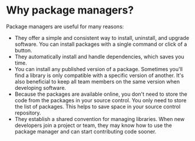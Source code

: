 # Why package managers?

Package managers are useful for many reasons:

-   They offer a simple and consistent way to install, uninstall, and upgrade software. You can install packages with a single command or click of a button.
-   They automatically install and handle dependencies, which saves you time.
-   You can install any published version of a package. Sometimes you'll find a library is only compatible with a specific version of another. It's also beneficial to keep all team members on the same version when developing software.
-   Because the packages are available online, you don't need to store the code from the packages in your source control. You only need to store the list of packages. This helps to save space in your source control repository.
-   They establish a shared convention for managing libraries. When new developers join a project or team, they may know how to use the package manager and can start contributing code sooner.